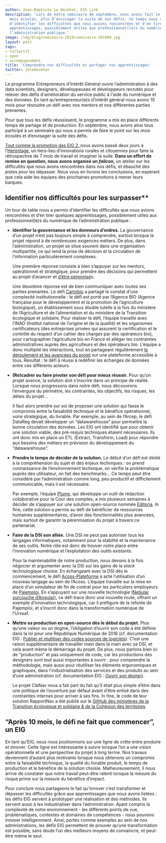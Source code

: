 ```yaml
---
author: Jean-Baptiste Le Dévéhat, EIG Link
description: 'Lors de notre séminaire de septembre, nous avons fait le point sur nos 
  mois écoulés, afin d’envisager la suite de nos défis. Ce temps nous a aussi permis 
  d’identifier les difficultés que nous avions rencontrées et d’en tirer quelques 
  apprentissages, possiblement utiles aux professionnel(le)s du numérique de 
  l’administration publique.'
image: /img/blog/seminaire-2019/seminaire-201909.jpg
layout: post
tags:
- collectif
- open 
- accompagnement
title: 'Comprendre nos difficultés et partager nos apprentissages'
twitter: jbledevehat
---
```

 

Le programme Entrepreneurs d'Intérêt Général ouvre l’administration à des data scientists, designers, développeuses et développeurs recrutés pour relever des défis d'amélioration du service public à l'aide du numérique et des données. En tant qu’entrepreneur(e)s d’intérêt général nous avons 10 mois pour résoudre un défi avec nos mentors et nos différentes parties prenantes.

Pour que tous les défis réussissent, le programme a mis en place différents temps de partage et de production. En septembre, nous avons ainsi tous participé à un séminaire qui nous a permis de faire le point sur les mois écoulés et d’envisager la suite des défis. 

[Tout comme la promotion des EIG 2, ](https://entrepreneur-interet-general.etalab.gouv.fr/blog/2018/09/24/retrospective-defis-eig2.html)nous avons passé deux jours à l’[Hermitage](https://www.hermitagelelab.com/), un tiers-lieu d’innovations rurales et citoyennes pour faire la rétrospective de 7 mois de travail et imaginer la suite. **Dans un effort de remise en question, nous avons organisé un _failcon_,** un atelier sur les difficultés que nous avons rencontrées dans nos défis, et ébauché des pistes pour les dépasser. Nous vous en livrons les conclusions, en espérant que cela aide les équipes des prochaines promotions à mener leurs barques. 

## Identifier nos difficultés pour les surpasser**

Un tour de table nous a permis d’identifier les difficultés que nous avions rencontrées et d’en tirer quelques apprentissages, possiblement utiles aux professionnel(le)s du numérique de l’administration publique :



*   **Identifier la gouvernance et les donneurs d’ordres.** La gouvernance d’un projet n’est pas toujours simple à comprendre, surtout lorsque le projet répond à de nombreuses exigences métiers. De plus, dans l’administration, un projet se situe souvent dans une organisation multipartite, ce qui rend la prise de décision et la circulation de l’information particulièrement complexes. 

    Une première réponse consiste à bien s’appuyer sur les mentors, opérationnel et stratégique, pour prendre des décisions qui permettent au projet d’avancer et [d’être pérennisé](https://entrepreneur-interet-general.etalab.gouv.fr/blog/2019/05/20/session-perennisation-defis-eig-3.html)s.


    Une deuxième réponse est de bien communiquer avec toutes ses parties prenantes. Le défi [Cartobio](https://entrepreneur-interet-general.etalab.gouv.fr/defis/2019/cartobio.html) a partagé le constat d’une complexité institutionnelle : le défi est porté par l’Agence BIO (Agence française pour le développement et la promotion de l’agriculture biologique), un établissement sous double tutelle à la fois du ministère de l’Agriculture et de l’alimentation et du ministère de la Transition écologique et solidaire. Pour réaliser le défi, l’équipe travaille avec l’INAO (Institut national de l’origine et de la qualité) et les organismes certificateurs (des entreprises privées qui assurent la certification et le contrôle du respect d’un cahier des charges par des opérateurs bio), pour cartographier l’agriculture bio en France et alléger les contraintes administratives auprès des agriculteurs et des opérateurs bio. L’équipe a donc multiplié les interactions, tout en partageant régulièrement [le déroulement et les avancées du projet](http://cartobio.org/) sur une plateforme accessible à tous. Résultat : le défi à réussi à redéfinir les échanges de données entre ces différents acteurs.  

*   **(Re)cadrer ou faire pivoter son défi pour mieux réussir.** Pour qu’un projet avance, la solution doit s’inscrire dans un principe de réalité. Lorsque nous progressons dans notre défi, nous découvrons l’envergure du périmètre, les contraintes, les objectifs, les risques, les délais du projet... 

    Il faut alors prendre sur soi de proposer une solution qui fasse le compromis entre la faisabilité technique et le bénéfice opérationnel, voire stratégique, du livrable. Par exemple, au sein de l’Arcep, le défi DataReg devait développer un “datawarehouse” pour permettre la bonne circulation des données. Les EIG ont identifié que pour obtenir une solution viable, des pré-requis techniques étaient nécessaires. Ils ont donc mis en place un ETL (Extract, Transform, Load) pour répondre aux besoins des métiers en prévision du développement du “datawarehouse”. 


*   **Prendre le temps de décider de la solution.** Le début d’un défi est dédié à la compréhension du sujet et des enjeux techniques : on prend connaissance de l’environnement technique, on vérifie la problématique auprès des utilisateur, on fait des benchmarks... Ce temps peut être considéré par l’administration comme long, peu productif et difficilement communicable, mais il est nécessaire. 

    Par exemple, l’équipe [Plume](https://entrepreneur-interet-general.etalab.gouv.fr/defis/2019/plume.html), qui développe un outil de rédaction collaborative pour la Cour des comptes, a mis plusieurs semaines à décider de s’appuyer sur une solution open-source nommée [Editoria](https://editoria.pub/). In fine, cette solution a permis au défi de bénéficier de ressources humaines supplémentaires, d’avoir des fonctionnalités plus avancées, mais surtout de garantir la pérennisation du projet à travers ce partenariat.

*   **Faire de la DSI son alliée.** Une DSI ne peut pas autoriser tous les langages informatiques, notamment pour la stabilité et la maintenance de ses outils. Notre rôle est donc de trouver notre place entre l’innovation numérique et l’exploitation des outils existants. 

    Pour la maintenabilité de notre production, nous devons à la fois négocier et argumenter avec la DSI sur les gains de la _stack_ technologique choisie. En échangeant avec la DSI dès le commencement, le défi [Acoss-Plateforme](https://entrepreneur-interet-general.etalab.gouv.fr/defis/2019/acossplateforme.html) a acté l’utilisation d’un nouveau langage au sein de l’Acoss. L’équipe travaille sur la mise en place d’un simulateur de fin de contrat pour les particuliers employeurs de [Pajemploi](https://www.pajemploi.urssaf.fr/). En s’appuyant sur une nouvelle technologie ([Nebular surcouche d’Angular](https://akveo.github.io/nebular/)), ce défi trace donc une nouvelle route, offrant un exemple d’innovation technologique, car il préfigure de la refonte de Pajemploi, et s’inscrit donc dans la transformation numérique de l’Urssaf.

*   **Mettre sa production en open-source dès le début du projet.** Plus qu’une valeur ou un dogme, l’obligation d’ouvrir son code a été définie dans la loi pour une République Numérique de 2016 (cf. documentation EIG : [Publier et réutiliser des codes sources de logiciels](https://doc.eig-forever.org/opensource.html#dans-quels-cas-ne-pas-publier)). C’est une raison supplémentaire de travailler main dans la main avec sa DSI, et cela avant même le démarrage du projet. De plus, nous parlons bien ici de “production” et pas uniquement de code, car les productions des designers sont tout aussi importantes à ouvrir : pour comprendre la méthodologie, mais aussi pour réutiliser les éléments ergonomiques et graphiques, dans l'industrialisation des services et des produits au sein d’une administration (cf. documentation EIG : [Ouvrir son design](https://doc.eig-forever.org/design.html#ouvrir-son-design)).

    Le projet CibNav nous a fait part du fait qu’il était plus simple d’être dans une politique de l’ouverture par défaut avant d’être enlisé dans des contraintes internes pour arriver à ses fins. In fine, le code de leur solution RapportNav a été publié sur le [GitHub des ministères de la Transition écologique et solidaire & de la Cohésion des territoires](https://github.com/MTES-MCT/rapportNav). 



## “Après 10 mois, le défi ne fait que commencer”, un EIG


En tant qu’EIG, nous nous positionnons sur une ligne de crête entre produire et innover. Cette ligne est intéressante à suivre lorsque l’on a une vision opérationnelle et une perspective du projet à long terme. Nos travaux deviennent d’autant plus motivants lorsque nous obtenons un compromis entre la faisabilité technique, la qualité du livrable produit, le temps de production et le bénéfice de la solution choisie. Malheureusement, il nous arrive de constater que notre travail peut-être ralenti lorsque la mesure du risque prime sur la mesure du bénéfice d’impact.

Pour conclure nous partageons le fait qu’innover c’est transformer et dépasser les difficultés grâce aux apprentissages que nous avons listées : les défis EIG servent à prototyper une réalisation et des méthodes. Ils servent aussi à les industrialiser dans l’administration. Ayant compris la complexité de notre environnement - les différents points de vue, problématiques, contextes et domaines de compétences - nous pouvons innover intelligemment. Ainsi, portés comme exemples au sein de nos administrations, les défis EIG permettent de prouver qu’une transformation est possible, sans doute l’un des meilleurs moyens de convaincre, et peut-être même le seul.
